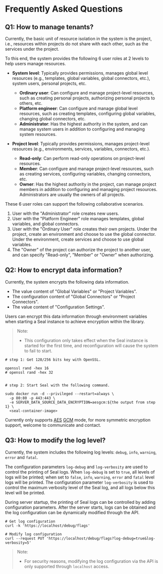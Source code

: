 # Frequently Asked Questions

## Q1: How to manage tenants?

Currently, the basic unit of resource isolation in the system is the project, i.e., resources within projects do not share with each other, such as the services under the project.

To this end, the system provides the following 6 user roles at 2 levels to help users manage resources.

- **System level**: Typically provides permissions, manages global level resources (e.g., templates, global variables, global connectors, etc.), system users, personal projects, etc.
  - **Ordinary user**: Can configure and manage project-level resources, such as creating personal projects, authorizing personal projects to others, etc.
  - **Platform engineer**: Can configure and manage global level resources, such as creating templates, configuring global variables, changing global connectors, etc.
  - **Administrator**: Has the highest authority in the system, and can manage system users in addition to configuring and managing system resources.

- **Project level**: Typically provides permissions, manages project-level resources (e.g., environments, services, variables, connectors, etc.).
  - **Read-only**: Can perform read-only operations on project-level resources.
  - **Member**: Can configure and manage project-level resources, such as creating services, configuring variables, changing connectors, etc.
  - **Owner**: Has the highest authority in the project, can manage project members in addition to configuring and managing project resources. Administrators are usually the owners of all projects.

These 6 user roles can support the following collaborative scenarios.

1. User with the "Administrator" role creates new users.
2. User with the "Platform Engineer" role manages templates, global variables, and global connectors.
3. User with the "Ordinary User" role creates their own projects. Under the project, create an environment and choose to use the global connector. Under the environment, create services and choose to use global variables.
4. The "Owner" of the project can authorize the project to another user, and can specify "Read-only", "Member" or "Owner" when authorizing.

## Q2: How to encrypt data information?

Currently, the system encrypts the following data information.

- The value content of "Global Variables" or "Project Variables".
- The configuration content of "Global Connectors" or "Project Connectors".
- The value content of "Configuration Settings".

Users can encrypt this data information through environment variables when starting a Seal instance to achieve encryption within the library.

> Note:
> - This configuration only takes effect when the Seal instance is started for the first time, and reconfiguration will cause the system to fail to start.

```shell
# step 1: Get 128/256 bits key with OpenSSL.

openssl rand -hex 16
# openssl rand -hex 32


# step 2: Start Seal with the following command.

sudo docker run -d --privileged --restart=always \
  -p 80:80 -p 443:443 \
  -e SERVER_DATA_SOURCE_DATA_ENCRYPTION=aesgcm:${the output from step 1} \
  <seal-container-image>

```

Currently only supports [AES](https://en.wikipedia.org/wiki/Advanced_Encryption_Standard) [GCM](https://en.wikipedia.org/wiki/Galois/Counter_Mode) mode, for more symmetric encryption support, welcome to communicate and contact.

## Q3: How to modify the log level?

Currently, the system includes the following log levels: `debug`, `info`, `warning`, `error` and `fatal`.

The configuration parameters `log-debug` and `log-verbosity` are used to control the printing of Seal logs. When `log-debug` is set to `true`, all levels of logs will be printed; when set to `false`, `info`, `warning`, `error` and `fatal` level logs will be printed. The configuration parameter `log-verbosity` is used to control the maximum verbosity level of the Seal log, and all logs below this level will be printed.

During server startup, the printing of Seal logs can be controlled by adding configuration parameters. After the server starts, logs can be obtained and the log configuration can be dynamically modified through the API.
```shell
# Get log configuration
curl -k 'https://localhost/debug/flags'

# Modify log configuration
curl --request PUT 'https://localhost/debug/flags?log-debug=true&log-verbosity=5'
```
> Note:
> - For security reasons, modifying the log configuration via the API is only supported through `localhost` access.